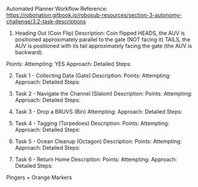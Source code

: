 Automated Planner Workflow
Reference: https://robonation.gitbook.io/robosub-resources/section-3-autonomy-challenge/3.2-task-descriptions


1. Heading Out (Coin Flip)
Description: 
    Coin flipped
    HEADS, the AUV is positioned approximately parallel to the gate (NOT facing it)
    TAILS, the AUV is positioned with its tail approximately facing the gate (the AUV is backward).

Points:
Attempting: YES
Approach: 
Detailed Steps:

2. Task 1 - Collecting Data (Gate)
Description:
Points:
Attempting: 
Approach: 
Detailed Steps:

3. Task 2 - Navigate the Channel (Slalom)
Description:
Points:
Attempting: 
Approach: 
Detailed Steps:

4. Task 3 - Drop a BRUVS (Bin)
Attempting: 
Approach: 
Detailed Steps:

5. Task 4 - Tagging (Torpedoes)
Description:
Points:
Attempting: 
Approach: 
Detailed Steps:

6. Task 5 - Ocean Cleanup (Octagon)
Description:
Points:
Attempting: 
Approach: 
Detailed Steps:

7. Task 6 - Return Home
Description:
Points:
Attempting: 
Approach: 
Detailed Steps:

Pingers + Orange Markers
